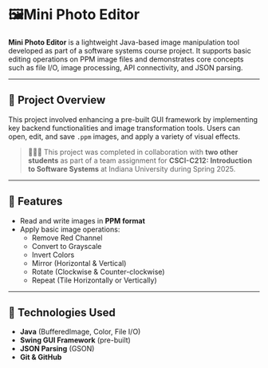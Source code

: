 # 🖼Mini Photo Editor

**Mini Photo Editor** is a lightweight Java-based image manipulation tool developed as part of a software systems course project. It supports basic editing operations on PPM image files and demonstrates core concepts such as file I/O, image processing, API connectivity, and JSON parsing.

---

## 📁 Project Overview

This project involved enhancing a pre-built GUI framework by implementing key backend functionalities and image transformation tools. Users can open, edit, and save `.ppm` images, and apply a variety of visual effects.

> 🧑‍🤝‍🧑 This project was completed in collaboration with **two other students** as part of a team assignment for **CSCI-C212: Introduction to Software Systems** at Indiana University during Spring 2025.

---

## 🎯 Features

- Read and write images in **PPM format**
- Apply basic image operations:
  - Remove Red Channel
  - Convert to Grayscale
  - Invert Colors
  - Mirror (Horizontal & Vertical)
  - Rotate (Clockwise & Counter-clockwise)
  - Repeat (Tile Horizontally or Vertically)

---

## 🧪 Technologies Used

- **Java** (BufferedImage, Color, File I/O)
- **Swing GUI Framework** (pre-built)
- **JSON Parsing** (GSON)
- **Git & GitHub**

